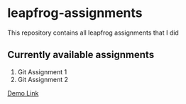 # leapfrog-assignments

This repository contains all leapfrog assignments that I did

## Currently available assignments
1. Git Assignment 1
2. Git Assignment 2

[Demo Link](https://saahilmahato.github.io/git-assignment-2/)
